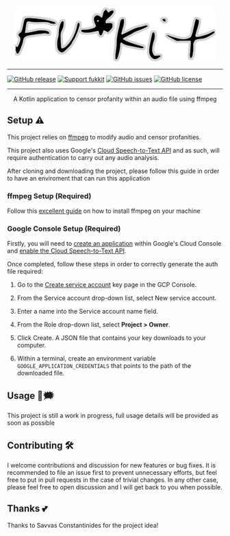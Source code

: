 <p align="center" width="400">
    <img src="https://raw.githubusercontent.com/ed-george/fukkit/master/images/logo.png">
        
</p>

--------------

[![GitHub release](https://img.shields.io/github/release/ed-george/fukkit.svg)](https://github.com/ed-george/fukkit/releases) [![Support fukkit](https://img.shields.io/badge/buy%20me%20a%20beer-via%20beerpay-f85d5d.svg)](https://beerpay.io/ed-george/fukkit) [![GitHub issues](https://img.shields.io/github/issues/ed-george/fukkit.svg)](https://github.com/ed-george/fukkit/issues) [![GitHub license](https://img.shields.io/badge/license-Apache%202.0-blue.svg)](https://raw.githubusercontent.com/ed-george/fukkit/master/LICENSE)

--------------

<p align="center" width="400">
    A Kotlin application to censor profanity within an audio file using ffmpeg
</p>


## Setup ⚠️

This project relies on [ffmpeg](https://www.ffmpeg.org/) to modify audio and censor profanities.

This project also uses Google's [Cloud Speech-to-Text API](https://cloud.google.com/speech-to-text/docs/reference/libraries) and as such, will require authentication to carry out any audio analysis.

After cloning and downloading the project, please follow this guide in order to have an enviroment that can run this application

### ffmpeg Setup (Required)

Follow this [excellent guide](https://github.com/adaptlearning/adapt_authoring/wiki/Installing-FFmpeg) on how to install ffmpeg on your machine


### Google Console Setup (Required)

Firstly, you will need to [create an application](https://console.developers.google.com/projectcreate) within Google's Cloud Console and [enable the Cloud Speech-to-Text API](https://console.developers.google.com/apis/api/speech.googleapis.com/overview).

Once completed, follow these steps in order to correctly generate the auth file required:

1. Go to the [Create service account](https://console.cloud.google.com/apis/credentials/serviceaccountkey) key page in the GCP Console.

2. From the Service account drop-down list, select New service account.

3. Enter a name into the Service account name field.

4. From the Role drop-down list, select **Project > Owner**.

5. Click Create. A JSON file that contains your key downloads to your computer.

6. Within a terminal, create an environment variable `GOOGLE_APPLICATION_CREDENTIALS` that points to the path of the downloaded file.

## Usage 🙊🗯

This project is still a work in progress, full usage details will be provided as soon as possible 

## Contributing 🛠

I welcome contributions and discussion for new features or bug fixes. It is recommended to file an issue first to prevent unnecessary efforts, but feel free to put in pull requests in the case of trivial changes. In any other case, please feel free to open discussion and I will get back to you when possible.

## Thanks 💕

Thanks to Savvas Constantinides for the project idea!



 
